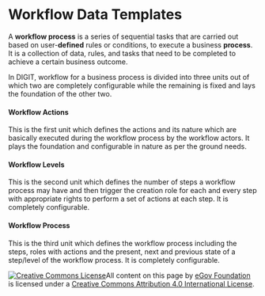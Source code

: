 # Workflow Data Templates

A **workflow process** is a series of sequential tasks that are carried out based on user-**defined** rules or conditions, to execute a business **process**. It is a collection of data, rules, and tasks that need to be completed to achieve a certain business outcome.

In DIGIT, workflow for a business process is divided into three units out of which two are completely configurable while the remaining is fixed and lays the foundation of the other two.

#### Workflow Actions <a id="Workflow-Actions"></a>

This is the first unit which defines the actions and its nature which are basically executed during the workflow process by the workflow actors. It plays the foundation and configurable in nature as per the ground needs.

#### Workflow Levels <a id="Workflow-Levels"></a>

This is the second unit which defines the number of steps a workflow process may have and then trigger the creation role for each and every step with appropriate rights to perform a set of actions at each step. It is completely configurable.

#### Workflow Process <a id="Workflow-Process"></a>

This is the third unit which defines the workflow process including the steps, roles with actions and the present, next and previous state of a step/level of the workflow process. It is completely configurable.



 [![Creative Commons License](https://i.creativecommons.org/l/by/4.0/80x15.png)​](http://creativecommons.org/licenses/by/4.0/)All content on this page by [eGov Foundation](https://egov.org.in/) is licensed under a [Creative Commons Attribution 4.0 International License](http://creativecommons.org/licenses/by/4.0/).

